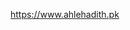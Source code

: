 https://www.ahlehadith.pk


<!-- https://github.com/mufaqar/ahle


git remote add origin https://github.com/dilawarnadeem/ahlehadith.git



git remote set-url origin https://github.com/dilawarnadeem/ahlehadith.git


git remote set-url origin https://github.com/mufaqar/ahle

# Fixing #Issues -->